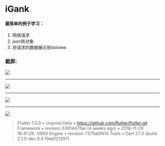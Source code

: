 # iGank
#### 最简单的例子学习：   
1. 网络请求  
2. json转对象  
3. 将请求的数据展示到listview  



### 截屏:

![](./screenshot/1.png)     
                   
-----

![](./screenshot/2.png)        
            

----

![](./screenshot/3.png)     
                  

----

![](./screenshot/4.png)                 















 


>Flutter 1.0.0 • channel beta • https://github.com/flutter/flutter.git
Framework • revision 5391447fae (4 weeks ago) • 2018-11-29 19:41:26 -0800
Engine • revision 7375a0f414
Tools • Dart 2.1.0 (build 2.1.0-dev.9.4 f9ebf21297)
